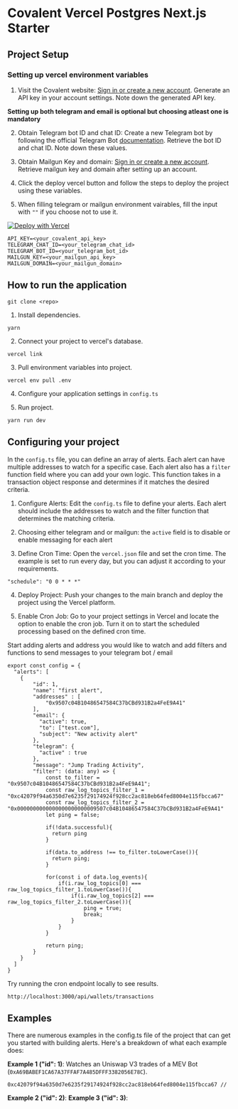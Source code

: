
# Covalent Vercel Postgres Next.js Starter

## Project Setup

### Setting up vercel environment variables

1. Visit the Covalent website:
[Sign in or create a new account](https://www.covalenthq.com/platform).
Generate an API key in your account settings.
Note down the generated API key.

**Setting up both telegram and email is optional but choosing atleast one is mandatory**

2. Obtain Telegram bot ID and chat ID: Create a new Telegram bot by following the official Telegram Bot [documentation](https://core.telegram.org/bots/api). Retrieve the bot ID and chat ID. Note down these values.

2. Obtain Mailgun Key and domain: [Sign in or create a new account](https://www.mailgun.com/). Retrieve mailgun key and domain after setting up an account.

3. Click the deploy vercel button and follow the steps to deploy the project using these variables.

4. When filling telegram or mailgun environment vairables, fill the input with `""` if you choose not to use it.

[![Deploy with Vercel](https://vercel.com/button)](https://vercel.com/new/clone?repository-url=https%3A%2F%2Fgithub.com%2Fnguyenlejoe%2Fcovalent-wallet-watcher&env=API_KEY,TELEGRAM_CHAT_ID,TELEGRAM_BOT_ID,MAILGUN_KEY,MAILGUN_DOMAIN&stores=%5B%7B%22type%22%3A%22postgres%22%7D%5D)

```
API_KEY=<your_covalent_api_key>
TELEGRAM_CHAT_ID=<your_telegram_chat_id>
TELEGRAM_BOT_ID=<your_telegram_bot_id>
MAILGUN_KEY=<your_mailgun_api_key>
MAILGUN_DOMAIN=<your_mailgun_domain>
```


## How to run the application

```
git clone <repo>
```

1. Install dependencies.
```
yarn
```

2. Connect your project to vercel's database.

```
vercel link
```

3. Pull environment variables into project.
```
vercel env pull .env
```

4. Configure your application settings in `config.ts`

5. Run project.
```
yarn run dev
```

## Configuring your project

In the `config.ts` file, you can define an array of alerts. Each alert can have multiple addresses to watch for a specific case. Each alert also has a `filter` function field where you can add your own logic. This function takes in a transaction object response and determines if it matches the desired criteria.

1. Configure Alerts: Edit the `config.ts` file to define your alerts. Each alert should include the addresses to watch and the filter function that determines the matching criteria.

2. Choosing either telegram and or mailgun: the `active` field is to disable or enable messaging for each alert

3. Define Cron Time: Open the `vercel.json` file and set the cron time. The example is set to run every day, but you can adjust it according to your requirements.

```
"schedule": "0 0 * * *"
```

4. Deploy Project: Push your changes to the main branch and deploy the project using the Vercel platform.

5. Enable Cron Job: Go to your project settings in Vercel and locate the option to enable the cron job. Turn it on to start the scheduled processing based on the defined cron time.

Start adding alerts and address you would like to watch and add filters and functions to send messages to your telegram bot / email



```
export const config = {
  "alerts": [
    {
        "id": 1,
        "name": "first alert",
        "addresses" : [
            "0x9507c04B10486547584C37bCBd931B2a4FeE9A41"
        ],
        "email": {
          "active": true,
          "to": ["test.com"],
          "subject": "New activity alert"
        },
        "telegram": {
          "active" : true
        },
        "message": "Jump Trading Activity",
        "filter": (data: any) => {
            const to_filter = "0x9507c04B10486547584C37bCBd931B2a4FeE9A41";
            const raw_log_topics_filter_1 = "0xc42079f94a6350d7e6235f29174924f928cc2ac818eb64fed8004e115fbcca67"
            const raw_log_topics_filter_2 = "0x0000000000000000000000009507c04B10486547584C37bCBd931B2a4FeE9A41"
            let ping = false;

            if(!data.successful){
              return ping
            }

            if(data.to_address !== to_filter.toLowerCase()){
              return ping;
            }

            for(const i of data.log_events){
                if(i.raw_log_topics[0] === raw_log_topics_filter_1.toLowerCase()){
                    if(i.raw_log_topics[2] === raw_log_topics_filter_2.toLowerCase()){
                        ping = true;
                        break;
                    }
                }
            }

            return ping;
        }
    }
  ]
}
```

Try running the cron endpoint locally to see results.
```
http://localhost:3000/api/wallets/transactions
```


## Examples
There are numerous examples in the config.ts file of the project that can get you started with building alerts. Here's a breakdown of what each example does:

**Example 1 ("id": 1)**: Watches an Uniswap V3 trades of a MEV Bot (```0xA69BABEF1CA67A37FFAF7A485DFFF3382056E78C```).
```
0xc42079f94a6350d7e6235f29174924f928cc2ac818eb64fed8004e115fbcca67 // 
```
**Example 2 ("id": 2)**:
**Example 3 ("id": 3)**:



